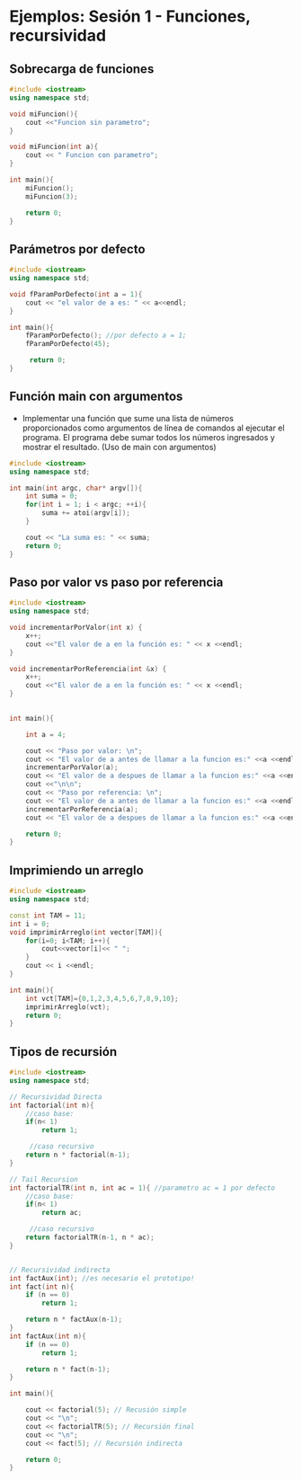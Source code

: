 ﻿# Ejemplos: Sesión 1 - Funciones, recursividad

## Sobrecarga de funciones
```cpp
#include <iostream>
using namespace std;

void miFuncion(){
    cout <<"Funcion sin parametro";
}

void miFuncion(int a){
    cout << " Funcion con parametro";
}

int main(){
    miFuncion();
    miFuncion(3);

    return 0; 
}
```

## Parámetros por defecto
```cpp
#include <iostream>
using namespace std;

void fParamPorDefecto(int a = 1){
    cout << "el valor de a es: " << a<<endl;
}

int main(){
    fParamPorDefecto(); //por defecto a = 1;
    fParamPorDefecto(45);

     return 0; 
}
```


## Función main con argumentos
 * Implementar una función que sume una lista de números proporcionados
 como argumentos de línea de comandos al ejecutar el programa. 
 El programa debe sumar todos los números ingresados y mostrar el resultado.
 (Uso de main con argumentos)

```cpp
#include <iostream>
using namespace std;

int main(int argc, char* argv[]){
    int suma = 0;
    for(int i = 1; i < argc; ++i){
        suma += atoi(argv[i]);
    }

    cout << "La suma es: " << suma;
    return 0; 
}
```

## Paso por valor vs paso por referencia
```cpp
#include <iostream>
using namespace std;

void incrementarPorValor(int x) {
    x++;
    cout <<"El valor de a en la función es: " << x <<endl; 
}

void incrementarPorReferencia(int &x) {
    x++;
    cout <<"El valor de a en la función es: " << x <<endl; 
}
    

int main(){

    int a = 4;

    cout << "Paso por valor: \n";
    cout << "El valor de a antes de llamar a la funcion es:" <<a <<endl;
    incrementarPorValor(a);
    cout << "El valor de a despues de llamar a la funcion es:" <<a <<endl;
    cout <<"\n\n";
    cout << "Paso por referencia: \n";
    cout << "El valor de a antes de llamar a la funcion es:" <<a <<endl;
    incrementarPorReferencia(a);
    cout << "El valor de a despues de llamar a la funcion es:" <<a <<endl;

    return 0; 
}
```

## Imprimiendo un arreglo
```cpp
#include <iostream>
using namespace std;

const int TAM = 11; 
int i = 0;
void imprimirArreglo(int vector[TAM]){
    for(i=0; i<TAM; i++){
        cout<<vector[i]<< " ";
    }
    cout << i <<endl;
}

int main(){
    int vct[TAM]={0,1,2,3,4,5,6,7,8,9,10};
    imprimirArreglo(vct);
    return 0; 
}
```

## Tipos de recursión
```cpp
#include <iostream>
using namespace std;

// Recursividad Directa
int factorial(int n){
    //caso base:
    if(n< 1)
        return 1;

     //caso recursivo   
    return n * factorial(n-1);
}

// Tail Recursion
int factorialTR(int n, int ac = 1){ //parametro ac = 1 por defecto
    //caso base:
    if(n< 1)
        return ac;

     //caso recursivo   
    return factorialTR(n-1, n * ac);
}


// Recursividad indirecta
int factAux(int); //es necesario el prototipo!
int fact(int n){
    if (n == 0)
        return 1;

    return n * factAux(n-1);
}
int factAux(int n){
    if (n == 0)
        return 1;

    return n * fact(n-1);
}

int main(){

    cout << factorial(5); // Recusión simple
    cout << "\n";
    cout << factorialTR(5); // Recursión final 
    cout << "\n";
    cout << fact(5); // Recursión indirecta

    return 0; 
}
```



